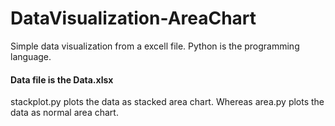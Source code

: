 # DataVisualization-AreaChart
Simple data visualization from a excell file. Python is the programming language.

#### Data file is the Data.xlsx

stackplot.py plots the data as stacked area chart. Whereas area.py plots the data as normal area chart.

